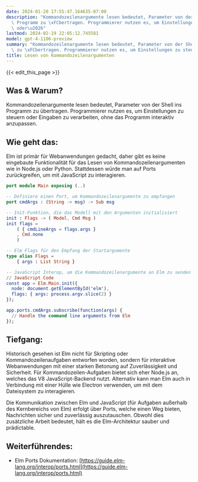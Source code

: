 ```yaml
---
date: 2024-01-20 17:55:47.164635-07:00
description: "Kommandozeilenargumente lesen bedeutet, Parameter von der Shell ins\
  \ Programm zu \xFCbertragen. Programmierer nutzen es, um Einstellungen zu steuern\
  \ oder\u2026"
lastmod: 2024-02-19 22:05:12.745581
model: gpt-4-1106-preview
summary: "Kommandozeilenargumente lesen bedeutet, Parameter von der Shell ins Programm\
  \ zu \xFCbertragen. Programmierer nutzen es, um Einstellungen zu steuern oder\u2026"
title: Lesen von Kommandozeilenargumenten
---
```


{{< edit_this_page >}}

## Was & Warum?

Kommandozeilenargumente lesen bedeutet, Parameter von der Shell ins Programm zu übertragen. Programmierer nutzen es, um Einstellungen zu steuern oder Eingaben zu verarbeiten, ohne das Programm interaktiv anzupassen.

## Wie geht das:

Elm ist primär für Webanwendungen gedacht, daher gibt es keine eingebaute Funktionalität für das Lesen von Kommandozeilenargumenten wie in Node.js oder Python. Stattdessen würde man auf Ports zurückgreifen, um mit JavaScript zu interagieren.

```Elm
port module Main exposing (..)

-- Definiere einen Port, um Kommandozeilenargumente zu empfangen
port cmdArgs : (String -> msg) -> Sub msg

-- Init-Funktion, die das Modell mit den Argumenten initialisiert
init : Flags -> ( Model, Cmd Msg )
init flags =
    ( { cmdLineArgs = flags.args }
    , Cmd.none
    )

-- Elm Flags für den Empfang der Startargumente
type alias Flags =
    { args : List String }

-- JavaScript Interop, um die Kommandozeilenargumente an Elm zu senden
// JavaScript Code
const app = Elm.Main.init({
  node: document.getElementById('elm'),
  flags: { args: process.argv.slice(2) }
});

app.ports.cmdArgs.subscribe(function(args) {
  // Handle the command line arguments from Elm
});
```

## Tiefgang:

Historisch gesehen ist Elm nicht für Skripting oder Kommandozeilenaufgaben entworfen worden, sondern für interaktive Webanwendungen mit einer starken Betonung auf Zuverlässigkeit und Sicherheit. Für Kommandozeilen-Aufgaben bietet sich eher Node.js an, welches das V8 JavaScript-Backend nutzt. Alternativ kann man Elm auch in Verbindung mit einer Hülle wie Electron verwenden, um mit dem Dateisystem zu interagieren.

Die Kommunikation zwischen Elm und JavaScript (für Aufgaben außerhalb des Kernbereichs von Elm) erfolgt über Ports, welche einen Weg bieten, Nachrichten sicher und zuverlässig auszutauschen. Obwohl dies zusätzliche Arbeit bedeutet, hält es die Elm-Architektur sauber und prädictable.

## Weiterführendes:

- Elm Ports Dokumentation: [https://guide.elm-lang.org/interop/ports.html](https://guide.elm-lang.org/interop/ports.html)
